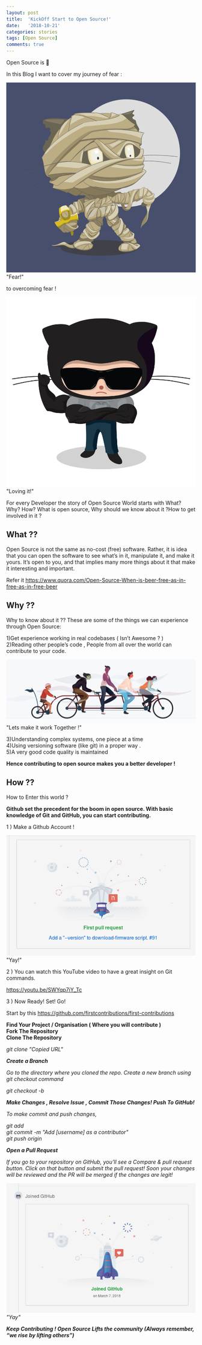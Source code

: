 ```yaml
---
layout: post
title:  'KickOff Start to Open Source!'
date:   '2018-10-21'
categories: stories
tags: [Open Source]
comments: true
---
```

Open Source is 💚

In this Blog I want to cover my journey of fear :

<div class="image">
    <a href="/public/img/fear.gif">
        <img alt="Octacat" src="/public/img/fear.gif" />
    </a>
    <div class="image-caption">
        "Fear!"
    </div>
</div>

to overcoming fear !

<div class="image">
    <a href="/public/img/rock.png">
        <img alt="Octacat" src="/public/img/rock.png" />
    </a>
    <div class="image-caption">
        "Loving it!"
    </div>
</div>

For every Developer the story of Open Source World starts with What? Why? How? What is open source, Why should we know about it ?How to get involved in it ?

<h2>What ??</h2>

Open Source is not the same as no-cost (free) software. Rather, it is idea that you can open the software to see what’s in it, manipulate it, and make it yours. It’s open to you, and that implies many more things about it that make it interesting and important.

Refer it https://www.quora.com/Open-Source-When-is-beer-free-as-in-free-as-in-free-beer

<h2>Why ??</h2>

Why to know about it ?? These are some of the things we can experience through Open Source:<br>

 1)Get experience working in real codebases ( Isn’t Awesome ? )<br>
 2)Reading other people’s code , People from all over the world can contribute to your code.<br>
    
<div class="image">
    <a href="/public/img/together.png">
        <img alt="Octacat" src="/public/img/together.png" />
    </a>
    <div class="image-caption">
        "Lets make it work Together !"
    </div>
</div>

3)Understanding complex systems, one piece at a time <br>
4)Using versioning software (like git) in a proper way .<br>
5)A very good code quality is maintained <br>

<strong>Hence contributing to open source makes you a better developer !</strong>

<h2>How ??</h2>

How to Enter this world ?

<strong>Github set the precedent for the boom in open source. With basic knowledge of Git and GitHub, you can start contributing.</strong>

1 ) Make a Github Account !
<div class="image">
    <a href="/public/img/Github.png">
        <img alt="Octacat" src="/public/img/Github.png" />
    </a>
    <div class="image-caption">
        "Yay!"
    </div>
</div>

2 ) You can watch this YouTube video to have a great insight on Git commands.

https://youtu.be/SWYqp7iY_Tc

3 ) Now Ready! Set! Go!

Start by this https://github.com/firstcontributions/first-contributions

<strong>Find Your Project / Organisation ( Where you will contribute )</strong><br>
<strong>Fork The Repository</strong><br>
<strong>Clone The Repository</strong><br>

<i>git clone "Copied URL"<i>

<strong>Create a Branch</strong>

Go to the directory where you cloned the repo.
Create a new branch using git checkout command

<i>git checkout -b <branch-name></i>

<strong>Make Changes , Resolve Issue , Commit Those Changes! Push To GitHub!</strong>

To make commit and push changes,<br>

<i>git add </i> <br>
<i>git commit -m "Add [username] as a contributor"</i><br>
<i>git push origin <branch name></i><br>

<strong>Open a Pull Request</strong><br>

If you go to your repository on GitHub, you’ll see a Compare & pull request button. Click on that button and submit the pull request! Soon your changes will be reviewed and the PR will be merged if the changes are legit!

<div class="image">
    <a href="/public/img/PR.png">
        <img alt="Octacat" src="/public/img/PR.png" />
    </a>
    <div class="image-caption">
        "Yay"
    </div>
</div>

<strong>Keep Contributing ! Open Source Lifts the community (Always remember, “we rise by lifting others”)</strong>
